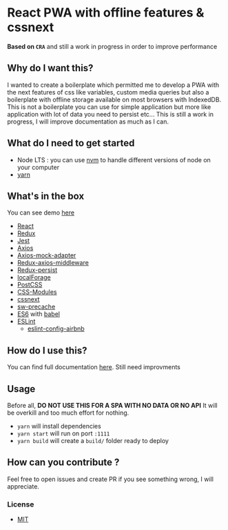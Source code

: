 # React PWA with offline features & cssnext
**Based on `CRA`** and still a work in progress in order to improve performance

## Why do I want this?
I wanted to create a boilerplate which permitted me to develop a PWA with the next features of css
like variables, custom media queries but also a boilerplate with offline storage available on most browsers
with IndexedDB. This is not a boilerplate you can use for simple application but more like application with
lot of data you need to persist etc... This is still a work in progress, I will improve documentation as much as I can.

## What do I need to get started
- Node LTS : you can use [nvm](https://github.com/creationix/nvm) to handle different versions of node on your computer
- [yarn](https://yarnpkg.com/en/)


## What's in the box

You can see demo [here](https://davidvenin.github.io/react-pwa-cssnext/)

- [React](https://reactjs.org/)
- [Redux](https://redux.js.org/)
- [Jest](https://facebook.github.io/jest/)
- [Axios](https://github.com/axios/axios)
- [Axios-mock-adapter](https://github.com/ctimmerm/axios-mock-adapter)
- [Redux-axios-middleware](https://github.com/svrcekmichal/redux-axios-middleware)
- [Redux-persist](https://github.com/rt2zz/redux-persist)
- [localForage](https://github.com/localForage/localForage)
- [PostCSS](http://postcss.org/)
- [CSS-Modules](https://github.com/css-modules/css-modules)
- [cssnext](http://cssnext.io/)
- [sw-precache](https://github.com/GoogleChromeLabs/sw-precache)
- [ES6](http://es6-features.org/) with [babel](https://babeljs.io/)
- [ESLint](https://eslint.org/)
  - [eslint-config-airbnb](https://www.npmjs.com/package/eslint-config-airbnb)

## How do I use this?

You can find full documentation [here](https://github.com/davidvenin/react-pwa-cssnext/wiki).
Still need improvments

## Usage

Before all, **DO NOT USE THIS FOR A SPA WITH NO DATA OR NO API** It will be overkill and too much effort for nothing.

- `yarn` will install dependencies
- `yarn start` will run on port `:1111`
- `yarn build` will create a `build/` folder ready to deploy

## How can you contribute ?
Feel free to open issues and create PR if you see something wrong, I will appreciate.

### License
* [MIT](https://github.com/angular/angular.js/blob/master/LICENSE)
